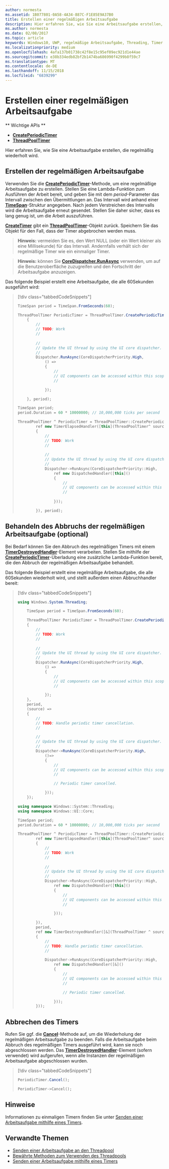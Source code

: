 ```yaml
---
author: normesta
ms.assetid: 1B077801-0A58-4A34-887C-F1E85E9A37B0
title: Erstellen einer regelmäßigen Arbeitsaufgabe
description: Hier erfahren Sie, wie Sie eine Arbeitsaufgabe erstellen, die regelmäßig wiederholt wird.
ms.author: normesta
ms.date: 02/08/2017
ms.topic: article
keywords: Windows10, UWP, regelmäßige Arbeitsaufgabe, Threading, Timer
ms.localizationpriority: medium
ms.openlocfilehash: 4afa137b01738c42f8e15c95ef09ec921d1e44ae
ms.sourcegitcommit: e38b334edb82bf2b1474ba686990f4299b8f59c7
ms.translationtype: MT
ms.contentlocale: de-DE
ms.lasthandoff: 11/15/2018
ms.locfileid: "6839299"
---
```

# <a name="create-a-periodic-work-item"></a>Erstellen einer regelmäßigen Arbeitsaufgabe


** Wichtige APIs **

-   [**CreatePeriodicTimer**](https://msdn.microsoft.com/library/windows/apps/Hh967915)
-   [**ThreadPoolTimer**](https://msdn.microsoft.com/library/windows/apps/BR230587)

Hier erfahren Sie, wie Sie eine Arbeitsaufgabe erstellen, die regelmäßig wiederholt wird.

## <a name="create-the-periodic-work-item"></a>Erstellen der regelmäßigen Arbeitsaufgabe

Verwenden Sie die [**CreatePeriodicTimer**](https://msdn.microsoft.com/library/windows/apps/Hh967915)-Methode, um eine regelmäßige Arbeitsaufgabe zu erstellen. Stellen Sie eine Lambda-Funktion zum Ausführen der Arbeit bereit, und geben Sie mit dem *period*-Parameter das Intervall zwischen den Übermittlungen an. Das Intervall wird anhand einer [**TimeSpan**](https://msdn.microsoft.com/library/windows/apps/BR225996)-Struktur angegeben. Nach jedem Verstreichen des Intervalls wird die Arbeitsaufgabe erneut gesendet. Stellen Sie daher sicher, dass es lang genug ist, um die Arbeit auszuführen.

[**CreateTimer**](https://msdn.microsoft.com/library/windows/apps/windows.system.threading.threadpooltimer.createtimer.aspx) gibt ein [**ThreadPoolTimer**](https://msdn.microsoft.com/library/windows/apps/BR230587)-Objekt zurück. Speichern Sie das Objekt für den Fall, dass der Timer abgebrochen werden muss.

> **Hinweis:** vermeiden Sie es, den Wert NULL (oder ein Wert kleiner als eine Millisekunde) für das Intervall. Andernfalls verhält sich der regelmäßige Timer wie ein einmaliger Timer.

> **Hinweis:** können Sie [**CoreDispatcher.RunAsync**](https://msdn.microsoft.com/library/windows/apps/Hh750317) verwenden, um auf die Benutzeroberfläche zuzugreifen und den Fortschritt der Arbeitsaufgabe anzuzeigen.

Das folgende Beispiel erstellt eine Arbeitsaufgabe, die alle 60Sekunden ausgeführt wird:

> [!div class="tabbedCodeSnippets"]
> ```csharp
> TimeSpan period = TimeSpan.FromSeconds(60);
>
> ThreadPoolTimer PeriodicTimer = ThreadPoolTimer.CreatePeriodicTimer((source) =>
>     {
>         //
>         // TODO: Work
>         //
>         
>         //
>         // Update the UI thread by using the UI core dispatcher.
>         //
>         Dispatcher.RunAsync(CoreDispatcherPriority.High,
>             () =>
>             {
>                 //
>                 // UI components can be accessed within this scope.
>                 //
>
>             });
>
>     }, period);
> ```
> ``` cpp
> TimeSpan period;
> period.Duration = 60 * 10000000; // 10,000,000 ticks per second
>
> ThreadPoolTimer ^ PeriodicTimer = ThreadPoolTimer::CreatePeriodicTimer(
>         ref new TimerElapsedHandler([this](ThreadPoolTimer^ source)
>         {
>             //
>             // TODO: Work
>             //
>             
>             //
>             // Update the UI thread by using the UI core dispatcher.
>             //
>             Dispatcher->RunAsync(CoreDispatcherPriority::High,
>                 ref new DispatchedHandler([this]()
>                 {
>                     //
>                     // UI components can be accessed within this scope.
>                     //
>                         
>                 }));
>
>         }), period);
> ```

## <a name="handle-cancellation-of-the-periodic-work-item-optional"></a>Behandeln des Abbruchs der regelmäßigen Arbeitsaufgabe (optional)

Bei Bedarf können Sie den Abbruch des regelmäßigen Timers mit einem [**TimerDestroyedHandler**](https://msdn.microsoft.com/library/windows/apps/Hh967926)-Element verarbeiten. Stellen Sie mithilfe der [**CreatePeriodicTimer**](https://msdn.microsoft.com/library/windows/apps/Hh967915)-Überladung eine zusätzliche Lambda-Funktion bereit, die den Abbruch der regelmäßigen Arbeitsaufgabe behandelt.

Das folgende Beispiel erstellt eine regelmäßige Arbeitsaufgabe, die alle 60Sekunden wiederholt wird, und stellt außerdem einen Abbruchhandler bereit:

> [!div class="tabbedCodeSnippets"]
> ``` csharp
> using Windows.System.Threading;
>
>     TimeSpan period = TimeSpan.FromSeconds(60);
>
>     ThreadPoolTimer PeriodicTimer = ThreadPoolTimer.CreatePeriodicTimer((source) =>
>     {
>         //
>         // TODO: Work
>         //
>         
>         //
>         // Update the UI thread by using the UI core dispatcher.
>         //
>         Dispatcher.RunAsync(CoreDispatcherPriority.High,
>             () =>
>             {
>                 //
>                 // UI components can be accessed within this scope.
>                 //
>
>             });
>     },
>     period,
>     (source) =>
>     {
>         //
>         // TODO: Handle periodic timer cancellation.
>         //
>
>         //
>         // Update the UI thread by using the UI core dispatcher.
>         //
>         Dispatcher->RunAsync(CoreDispatcherPriority.High,
>             ()=>
>             {
>                 //
>                 // UI components can be accessed within this scope.
>                 //                 
>
>                 // Periodic timer cancelled.
>
>             }));
>     });
> ```
> ``` cpp
> using namespace Windows::System::Threading;
> using namespace Windows::UI::Core;
>
> TimeSpan period;
> period.Duration = 60 * 10000000; // 10,000,000 ticks per second
>
> ThreadPoolTimer ^ PeriodicTimer = ThreadPoolTimer::CreatePeriodicTimer(
>         ref new TimerElapsedHandler([this](ThreadPoolTimer^ source)
>         {
>             //
>             // TODO: Work
>             //
>                 
>             //
>             // Update the UI thread by using the UI core dispatcher.
>             //
>             Dispatcher->RunAsync(CoreDispatcherPriority::High,
>                 ref new DispatchedHandler([this]()
>                 {
>                     //
>                     // UI components can be accessed within this scope.
>                     //
>
>                 }));
>
>         }),
>         period,
>         ref new TimerDestroyedHandler([&](ThreadPoolTimer ^ source)
>         {
>             //
>             // TODO: Handle periodic timer cancellation.
>             //
>
>             Dispatcher->RunAsync(CoreDispatcherPriority::High,
>                 ref new DispatchedHandler([&]()
>                 {
>                     //
>                     // UI components can be accessed within this scope.
>                     //
>
>                     // Periodic timer cancelled.
>
>                 }));
>         }));
> ```

## <a name="cancel-the-timer"></a>Abbrechen des Timers

Rufen Sie ggf. die [**Cancel**](https://msdn.microsoft.com/library/windows/apps/windows.system.threading.threadpooltimer.cancel.aspx)-Methode auf, um die Wiederholung der regelmäßigen Arbeitsaufgabe zu beenden. Falls die Arbeitsaufgabe beim Abbruch des regelmäßigen Timers ausgeführt wird, kann sie noch abgeschlossen werden. Das [**TimerDestroyedHandler**](https://msdn.microsoft.com/library/windows/apps/Hh967926)-Element (sofern verwendet) wird aufgerufen, wenn alle Instanzen der regelmäßigen Arbeitsaufgabe abgeschlossen wurden.

> [!div class="tabbedCodeSnippets"]
> ``` csharp
> PeriodicTimer.Cancel();
> ```
> ``` cpp
> PeriodicTimer->Cancel();
> ```

## <a name="remarks"></a>Hinweise

Informationen zu einmaligen Timern finden Sie unter [Senden einer Arbeitsaufgabe mithilfe eines Timers](use-a-timer-to-submit-a-work-item.md).

## <a name="related-topics"></a>Verwandte Themen

* [Senden einer Arbeitsaufgabe an den Threadpool](submit-a-work-item-to-the-thread-pool.md)
* [Bewährte Methoden zum Verwenden des Threadpools](best-practices-for-using-the-thread-pool.md)
* [Senden einer Arbeitsaufgabe mithilfe eines Timers](use-a-timer-to-submit-a-work-item.md)
 
